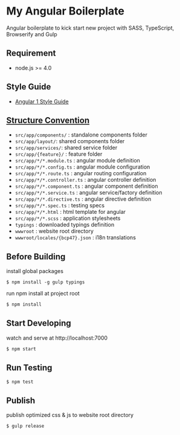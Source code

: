 # My Angular Boilerplate

Angular boilerplate to kick start new project with SASS, TypeScript, Browserify and Gulp

## Requirement

- node.js >= 4.0

## Style Guide

- [Angular 1 Style Guide](https://github.com/johnpapa/angular-styleguide/blob/master/a1/README.md)

## [Structure Convention](https://github.com/johnpapa/angular-styleguide/blob/master/a1/README.md#folders-by-feature-structure)

- `src/app/components/` : standalone components folder
- `src/app/layout/`: shared components folder
- `src/app/services/`: shared service folder
- `src/app/{feature}/` : feature folder
- `src/app/*/*.module.ts` : angular module definition
- `src/app/*/*.config.ts` : angular module configuration
- `src/app/*/*.route.ts` : angular routing configuration
- `src/app/*/*.controller.ts` : angular controller definition
- `src/app/*/*.component.ts` : angular component definition
- `src/app/*/*.service.ts` : angular service/factory definition
- `src/app/*/*.directive.ts` : angular directive definition
- `src/app/*/*.spec.ts` : testing specs
- `src/app/*/*.html` : html template for angular
- `src/app/*/*.scss` : application stylesheets
- `typings` : downloaded typings definition
- `wwwroot` : website root directory
- `wwwroot/locales/{bcp47}.json` : i18n translations

## Before Building

install global packages

```
$ npm install -g gulp typings
```

run npm install at project root

```sh
$ npm install
```

## Start Developing

watch and serve at http://localhost:7000

```sh
$ npm start
```

## Run Testing

```sh
$ npm test
```

## Publish

publish optimized css & js to website root directory

```sh
$ gulp release
```
